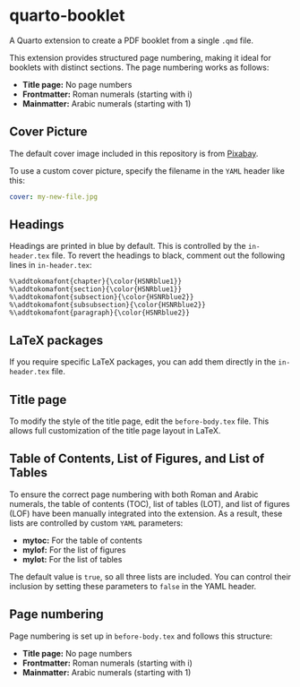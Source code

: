 # quarto-booklet

A Quarto extension to create a PDF booklet from a single `.qmd` file.

This extension provides structured page numbering, making it ideal for booklets with distinct sections. The page numbering works as follows:
- **Title page:** No page numbers
- **Frontmatter:** Roman numerals (starting with i)
- **Mainmatter:** Arabic numerals (starting with 1)


## Cover Picture
The default cover image included in this repository is from [Pixabay](https://pixabay.com/de/photos/flohmarkt-b%C3%BCcher-kiste-st%C3%B6bern-237460/).

To use a custom cover picture, specify the filename in the `YAML` header like this:

```yaml
cover: my-new-file.jpg

```



## Headings
Headings are printed in blue by default. This is controlled by the `in-header.tex` file. To revert the headings to black, comment out the following lines in `in-header.tex`:

```
%\addtokomafont{chapter}{\color{HSNRblue1}}
%\addtokomafont{section}{\color{HSNRblue1}}
%\addtokomafont{subsection}{\color{HSNRblue2}}
%\addtokomafont{subsubsection}{\color{HSNRblue2}}
%\addtokomafont{paragraph}{\color{HSNRblue2}}
```

## LaTeX packages
If you require specific LaTeX packages, you can add them directly in the `in-header.tex` file.


## Title page
To modify the style of the title page, edit the `before-body.tex` file. This allows full customization of the title page layout in LaTeX.

## Table of Contents, List of Figures, and List of Tables
To ensure the correct page numbering with both Roman and Arabic numerals, the table of contents (TOC), list of tables (LOT), and list of figures (LOF) have been manually integrated into the extension. As a result, these lists are controlled by custom `YAML` parameters:

- **mytoc:** For the table of contents
- **mylof:** For the list of figures
- **mylot:** For the list of tables

The default value is `true`, so all three lists are included. You can control their inclusion by setting these parameters to `false` in the YAML header.


## Page numbering
Page numbering is set up in  `before-body.tex` and follows this structure:

- **Title page:** No page numbers
- **Frontmatter:** Roman numerals (starting with i)
- **Mainmatter:** Arabic numerals (starting with 1)


